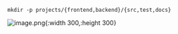 


```
mkdir -p projects/{frontend,backend}/{src,test,docs}
```
![image.png](../assets/image_1745317740414_0.png){:width 300,:height 300}

